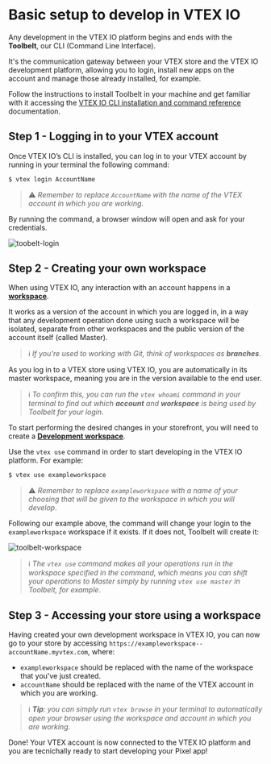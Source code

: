 # Basic setup to develop in VTEX IO

Any development in the VTEX IO platform begins and ends with the **Toolbelt**, our CLI (Command Line Interface). 

It's the communication gateway between your VTEX store and the VTEX IO development platform, allowing you to login, install new apps on the account and manage those already installed, for example.

Follow the instructions to install Toolbelt in your machine and get familiar with it accessing the [VTEX IO CLI installation and command reference](https://vtex.io/docs/recipes/development/vtex-io-cli-installation-and-command-reference/) documentation.

## Step 1 - Logging in to your VTEX account

Once VTEX IO’s CLI is installed, you can log in to your VTEX account by running in your terminal the following command:

```sh
$ vtex login AccountName
```
> ⚠️ *Remember to replace `AccountName` with the name of the VTEX account in which you are working*.

By running the command, a browser window will open and ask for your credentials.

![toobelt-login](https://user-images.githubusercontent.com/52087100/97626236-500caa80-1a08-11eb-9abb-7e03e7fe609c.png)

## Step 2 - Creating your own workspace

When using VTEX IO, any interaction with an account happens in a [**workspace**](https://vtex.io/docs/concepts/workspace/). 

It works as a version of the account in which you are logged in, in a way that any development operation done using such a workspace will be isolated, separate from other workspaces and the public version of the account itself (called Master). 

> ℹ️ *If you're used to working with Git, think of workspaces as **branches***.

As you log in to a VTEX store using VTEX IO, you are automatically in its master workspace, meaning you are in the version available to the end user.

> ℹ️ *To confirm this, you can run the `vtex whoami` command in your terminal to find out which **account** and **workspace** is being used by Toolbelt for your login*.

To start performing the desired changes in your storefront, you will need to create a [**Development workspace**](https://vtex.io/docs/recipes/development/creating-a-development-workspace/). 

Use the `vtex use` command in order to start developing in the VTEX IO platform. For example:

```sh
$ vtex use exampleworkspace
```

> ⚠️ *Remember to replace `exampleworkspace`  with a name of your choosing that will be given to the workspace in which you will develop*.

Following our example above, the command will change your login to the  `exampleworkspace` workspace if it exists. If it does not, Toolbelt will create it: 

![toolbelt-workspace](https://user-images.githubusercontent.com/52087100/97626248-5438c800-1a08-11eb-9f0d-76753ef5c39a.png)

> ℹ️ *The `vtex use` command makes all your operations run in the workspace specified in the command, which means you can shift your operations to Master simply by running `vtex use master` in Toolbelt, for example*.

## Step 3 - Accessing your store using a workspace

Having created your own development workspace in VTEX IO, you can now go to your store by accessing `https://exampleworkspace--accountName.myvtex.com`, where:

- `exampleworkspace` should be replaced with the name of the workspace that you've just created. 
- `accountName` should be replaced with the name of the VTEX account in which you are working.

> ℹ️ ***Tip**: you can simply run `vtex browse` in your terminal to automatically open your browser using the workspace and account in which you are working*.

Done! Your VTEX account is now connected to the VTEX IO platform and you are tecnichally ready to start developing your Pixel app!


